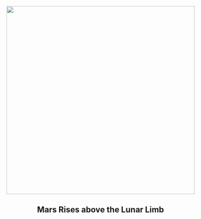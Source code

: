 
<p align="center"><img src="https://apod.nasa.gov/apod/image/2212/Mars_Moon_fullsize_TGlenn1024.jpg" width="500" height="500"></p>
<h2 align="center"> Mars Rises above the Lunar Limb </h2>

